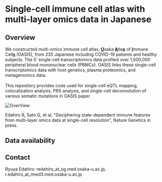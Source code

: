 # Single-cell immune cell atlas with multi-layer omics data in Japanese

## Overview
We constructed multi-omics immune cell atlas, <ins>**O**</ins>saka <ins>**A**</ins>tla<ins>**s**</ins> of <ins>**I**</ins>mmune Cell<ins>**s**</ins> (OASIS), from 235 Japanese including COVID-19 patients and healthy subjects. The 5’ single-cell transcriptomics data profiled over 1,500,000 peripheral blood mononuclear cells (PBMCs). OASIS links these single-cell transcriptomics data with host genetics, plasma proteomics, and metagenomics data.\
\
This repository provides code used for single-cell eQTL mapping, colocalization analysis, PRS analysis, and single-cell deconvolution of various somatic mutations in OASIS paper.

![OverView](https://github.com/user-attachments/assets/92d898a9-1bdd-4643-935f-dda6fd3b4a72)

Edahiro R, Sato G, et al, "Deciphering state-dependent immune features from multi-layer omics data at single-cell resolution", Nature Genetics in press. 

## Data availability

## Contact
Ryuya Edahiro: redahiro_at_sg.med.osaka-u.ac.jp, r.edahiro_at_imed3.med.osaka-u.ac.jp
